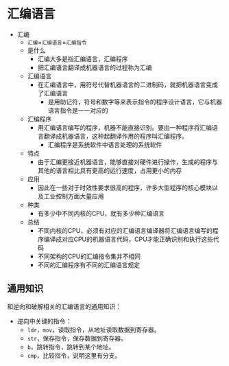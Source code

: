 # 汇编语言

* 汇编
  * `汇编`=`汇编语言`=`汇编指令`
  * 是什么
      * 汇编大多是指汇编语言，汇编程序
      * 把汇编语言翻译成机器语言的过程称为汇编
  * 汇编语言
      * 在汇编语言中，用符号代替机器语言的二进制码，就把机器语言变成了汇编语言
          * 是用助记符，符号和数字等来表示指令的程序设计语言，它与机器语言指令是一一对应的
  * 汇编程序
      * 用汇编语言编写的程序，机器不能直接识别。要由一种程序将汇编语言翻译成机器语言，这种起翻译作用的程序叫汇编程序。
          * 汇编程序是系统软件中语言处理的系统软件
  * 特点
      * 由于汇编更接近机器语言，能够直接对硬件进行操作，生成的程序与其他的语言相比具有更高的运行速度，占用更小的内存
  * 应用
      * 因此在一些对于时效性要求很高的程序，许多大型程序的核心模块以及工业控制方面大量应用
  * 种类
      * 有多少中不同内核的CPU，就有多少种汇编语言
  * 总结
      * 不同内核的CPU，必须有对应的汇编语言编译器将汇编语言编写的程序编译成对应CPU的机器语言代码，CPU才能正确识别和执行这些代码
      * 不同架构的CPU的汇编指令集并不相同
      * 不同的汇编程序有不同的汇编语言规定

## 通用知识

和逆向和破解相关的汇编语言的通用知识：

* 逆向中关键的指令：
  * `ldr`，`mov`，读取指令，从地址读取数据到寄存器。
  * `str`，保存指令，保存数据到寄存器。
  * `b`，跳转指令，跳转到某个地址。
  * `cmp`，比较指令，说明这里有分支。
